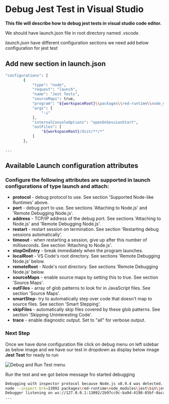 # Debug Jest Test in Visual Studio  

**This file will describe how to debug jest tests in visual studio code editor.**

We should have launch.json file in root directory  named *.vscode*.

*launch.json* have different configuration sections we need add below configuration for jest test

## Add new section in launch.json

```bash
"configurations": [
        {
            "type": "node",
            "request": "launch",
            "name": "Jest Tests",
            "sourceMaps": true,
            "program": "${workspaceRoot}\\packages\\red-runtime\\node_modules\\jest\\bin\\jest.js",
            "args": [
                "-i"
            ],            
            "internalConsoleOptions": "openOnSessionStart",
            "outFiles": [
                "${workspaceRoot}/dist/**/*"
            ]            
        },

...
```



## Available Launch configuration attributes

### Configure the following attributes are supported in launch configurations of type launch and attach:

* **protocol** - debug protocol to use. See section 'Supported Node-like Runtimes' above.
* **port** - debug port to use. See sections 'Attaching to Node.js' and 'Remote Debugging Node.js'.
* **address** - TCP/IP address of the debug port. See sections 'Attaching to Node.js' and 'Remote Debugging Node.js'.
* **restart** - restart session on termination. See section 'Restarting debug sessions automatically'.
* **timeout** - when restarting a session, give up after this number of milliseconds. See section 'Attaching to Node.js'.
* **stopOnEntry** - break immediately when the program launches.
* **localRoot** - VS Code's root directory. See sections 'Remote Debugging Node.js' below.
* **remoteRoot** - Node's root directory. See sections 'Remote Debugging Node.js' below.
* **sourceMaps** - enable source maps by setting this to true. See section 'Source Maps'.
* **outFiles** - array of glob patterns to look for in JavaScript files. See section 'Source Maps'.
* **smartStep**- try to automatically step over code that doesn't map to source files. See section 'Smart Stepping'.
* **skipFiles** - automatically skip files covered by these glob patterns. See section 'Skipping Uninteresting Code'.
* **trace** - enable diagnostic output. Set to "all" for verbose output.

### Next Step

Once we have done configuration file click on debug menu on left sidebar as below image and we have our test in dropdown as display below image **Jest Test** for ready to run 

![Debug and Run Test menu](./images/VSDebug.png)

Run the test and we got below message fro started debugging

```bash
Debugging with inspector protocol because Node.js v8.9.4 was detected.
node --inspect-brk=13092 packages\red-runtime\node_modules\jest\bin\jest.js -i
Debugger listening on ws://127.0.0.1:13092/2b97cc9c-ba9d-4198-85bf-0acae128dec1
...
```
